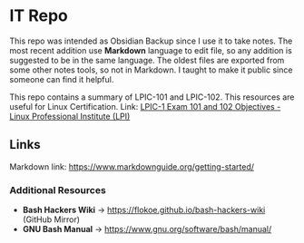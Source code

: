 # IT Repo
This repo was intended as Obsidian Backup since I use it to take notes. The most recent addition use **Markdown** language to edit file, so any addition is suggested to be in the same language. The oldest files are exported from some other notes tools, so not in Markdown. I taught to make it public since someone can find it helpful.

This repo contains a summary of LPIC-101 and LPIC-102. This resources are useful for Linux Certification. Link: [LPIC-1 Exam 101 and 102 Objectives - Linux Professional Institute (LPI)](https://www.lpi.org/our-certifications/exam-101-102-objectives/)


## Links
Markdown link: https://www.markdownguide.org/getting-started/

### Additional Resources
- **Bash Hackers Wiki** → https://flokoe.github.io/bash-hackers-wiki (GitHub Mirror)
- **GNU Bash Manual** → https://www.gnu.org/software/bash/manual/